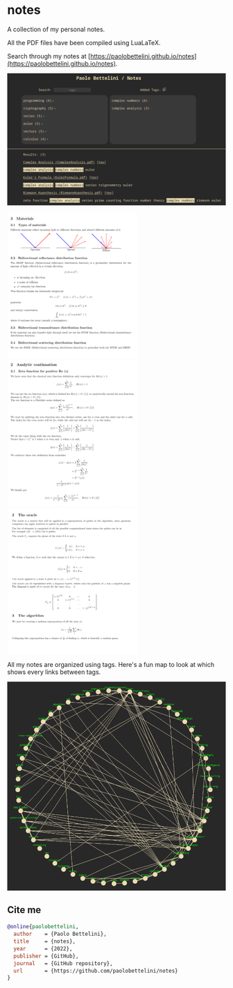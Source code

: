 # notes
A collection of my personal notes.

All the PDF files have been compiled using LuaLaTeX.

Search through my notes at [https://paolobettelini.github.io/notes](https://paolobettelini.github.io/notes).

![website preview](./media/website.png)

<p float="left">
  <img src="./media/examples/example1.png" width="300" />
  <img src="./media/examples/example2.png" width="300" /> 
  <img src="./media/examples/example3.png" width="300" />
</p>

All my notes are organized using tags.
Here's a fun map to look at which shows every links between tags.


![tags graph](./media/tags.png)

## Cite me
```bib
@online{paolobettelini,
  author    = {Paolo Bettelini},
  title     = {notes},
  year      = {2022},
  publisher = {GitHub},
  journal   = {GitHub repository},
  url       = {https://github.com/paolobettelini/notes}
}
```
